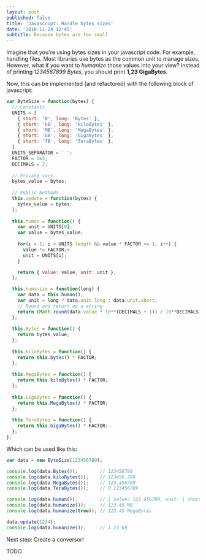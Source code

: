 ```yaml
---
layout: post
published: false
title: 'Javascript: Handle bytes sizes'
date: '2016-11-24 12:45'
subtitle: Because bytes are too small
---
```

Imagine that you're using bytes sizes in your javascript code. For example, handling files. Most libraries use bytes as the common unit to manage sizes. However, what if you want to *humanize* those values into your view? Instead of printing *1234567899 Bytes*, you should print **1,23 GigaBytes**.

Now, this can be implemented (and refactored) with the following block of javascript:

```js
var ByteSize = function(bytes) {
  // Constants
  UNITS = [
    { short: 'B', long: 'Bytes' },
    { short: 'kB', long: 'kiloBytes' },
    { short: 'MB', long: 'MegaBytes' },
    { short: 'GB', long: 'GigaBytes' },
    { short: 'TB', long: 'TeraBytes' },
  ]
  UNITS_SEPARATOR = ' ';
  FACTOR = 1e3;
  DECIMALS = 2;
  
  // Private vars
  bytes_value = bytes;
  
  // Public methods
  this.update = function(bytes) {
    bytes_value = bytes;
  };
  
  this.human = function() {
    var unit = UNITS[0];
    var value = bytes_value;
    
    for(i = 1; i < UNITS.length && value * FACTOR >= 1; i++) {
      value *= FACTOR;+
      unit = UNITS[i];
    }

    return { value: value, unit: unit };
  };

  this.humanize = function(long) {
    var data = this.human();
    var unit = long ? data.unit.long : data.unit.short;
    // Round and return as a string
    return (Math.round(data.value * 10**(DECIMALS + 1)) / 10**DECIMALS) + UNITS_SEPARATOR + unit;
  };
  
  this.Bytes = function() {
    return bytes_value;
  };
  
  this.kiloBytes = function() {
    return this.bytes() * FACTOR;
  };
  
  this.MegaBytes = function() {
    return this.kiloBytes() * FACTOR;
  };
  
  this.GigaBytes = function() {
    return this.MegaBytes() * FACTOR;
  };
  
  this.TeraBytes = function() {
    return this.GigaBytes() * FACTOR;
  };
};
```

Which can be used like this:

```js
var data = new ByteSize(123456789);

console.log(data.Bytes());        // 123456789
console.log(data.kiloBytes());    // 123456.789
console.log(data.MegaBytes());    // 123.456789
console.log(data.TeraBytes());    // 0.123456789

console.log(data.human());        // { value: 123.456789, unit: { short: 'MB', long: 'MegaBytes' } }
console.log(data.humanize());     // 123.45 MB
console.log(data.humanize(true)); // 123.45 MegaBytes

data.update(1234);
console.log(data.humanize());     // 1.23 kB
```

Next step: Create a conversor!

TODO
